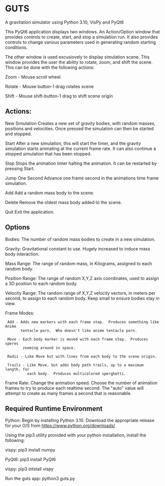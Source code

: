 # GUTS

A gravitation simulator using Python 3.10, VisPy and PyQt6

This PyQt6 application displays two windows.  An Action/Option window that
provides controls to create, start, and stop a simulation run.  It also
provides controls to change various parameters used in generating random
starting conditions.

The other window is used excusiovely to display simulation scene.  This window
provides the user the ability to rotate, zoom, and shift the scene.  This can
be done with the following actions:

   Zoom - Mouse scroll wheel.

   Rotate - Mouse button-1 drag rotates scene

   Shift - Mouse shift-button-1 drag to shift scene origin

Actions:
---------------------------------
  New Simulation
     Creates a new set of gravity bodies, with random masses, positions and
     velocities.  Once pressed the simulation can then be started and stopped.

  Start
     After a new simulation, this will start the timer, and the gravity
     simulation starts animating at the current frame rate.  It can also
     continue a stopped simulation that has been stopped.

  Stop
     Stops the animation timer halting the animation.  It can be restarted by
     pressing Start.

  Jump One Second
     Advance one frame second in the animations time frame simulation.

  Add
     Add a random mass body to the scene.

  Delete
     Remove the oldest mass body added to the scene.

  Quit
     Exit the application.


Options
----------------------------------
  Bodies:
     The number of random mass bodies to create in a new simulation.

  Gravity:
     Gravitational constant to use.  Hugely increased to induce mass body
     interaction. 

  Mass Range:
     The range of random mass, in Kilograms, assigned to each random body.

  Position Range:
     The range of random X,Y,Z axis  coordinates, used to assign a 3D position
     to each random body.

  Velocity Range:
     The random range of X,Y,Z velocity vectors, in meters per second, to
     assign to each random body.  Keep small to ensure bodies stay in view.

  Frame Modes:
  
     Add - Adds new markers with each frame step.  Produces something like Anime
           tentacle porn.  Who doesn't like anime tentacle porn.

     Move - Each body marker is moved with each frame step.  Produces speres 
            zooming around in space.

     Radii - Like Move but with lines from each body to the scene origin.

     Trails - Like Move, but adds body path trails, up to a maximum length, for
              each body.  Produces multicolored sperghetti.

  Frame Rate:
     Change the animation speed.  Choose the number of animation frames to try
     to produce each realtime second.  The "auto" value will attempt to create
     as many frames a second that is reasonable.


Required Runtime Environment
-----------------------------------------
Python:
   Begin by installing Python 3.10.  Download the appropriate release for your
   O/S from https://www.python.org/downloads/

Using the pip3 utility provided with your python installation, install
the following:

  vispy:
     pip3 install numpy

  PyQt6:
     pip3 install PyQt6

  vispy:
     pip3 intstall vispy


  Run the guts app:
     python3 guts.py
